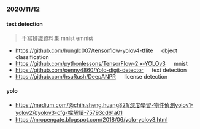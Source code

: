### 2020/11/12
#### text detection
> 手寫辨識資料集 mnist emnist
* https://github.com/hunglc007/tensorflow-yolov4-tflite &emsp; object classification
* https://github.com/pythonlessons/TensorFlow-2.x-YOLOv3 &emsp; mnist
* https://github.com/penny4860/Yolo-digit-detector &emsp; text detection
* https://github.com/hsuRush/DeepANPR &emsp; license detection

#### yolo
* https://medium.com/@chih.sheng.huang821/深度學習-物件偵測yolov1-yolov2和yolov3-cfg-檔解讀-75793cd61a01
* https://mropengate.blogspot.com/2018/06/yolo-yolov3.html
